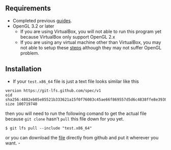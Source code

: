 ## Requirements
- Completed previous [guides](../README.md).
- OpenGL 3.2 or later
    - If you are using VirtualBox, you will not able to run this program yet because VirtualBox only support OpenGL 2.x
    - If you are using any virtual machine other than VirtualBox, you may not able to setup these [steps](https://github.com/siemens/ros-sharp/wiki/User_Inst_UbuntuOnOracleVM) although they may not suffer OpenGL problem.

## Installation
- If your `test.x86_64` file is just a text file looks similar like this   
```
version https://git-lfs.github.com/spec/v1
oid sha256:4882eb05e85521b333621a15f0f76083c45ae66f869557d5d6c4838ffe8e3930
size 100719740
```
then you will need to run the following comand to get the actual file because `git clone` hasn't `pull` this file down for you yet.
```
$ git lfs pull --include "test.x86_64"
```
or you can download the [file](https://github.com/fpt-corp/ROS_Package_example/blob/master/unity/test.x86_64) directly from github and put it wherever you want.
    - 